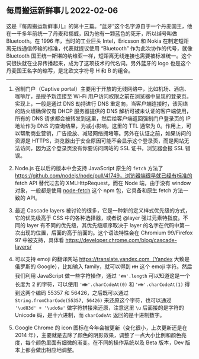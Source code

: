 ## 每周搬运新鲜事儿 2022-02-06

这是『每周搬运新鲜事儿』的第十三篇。“蓝牙”这个名字源自于一个丹麦国王，他在一千多年前统一了丹麦和挪威，因为他有一颗蓝色的死牙，所以绰号叫做 Bluetooth。在 1996 年，当时的工业巨头 Intel，Ericsson 和 Nokia 在制定短距离无线通信传输的标准，代表就提议使用 “Bluetooth” 作为此次协作的代号，就像 Bluetooth 国王统一斯堪的纳维亚一样，短距离无线连接也需要被标准统一。这个词很快就在业界传播起来，成为了这项技术的代名词。另外蓝牙的 logo 也是这个丹麦国王名字的缩写，是北欧文字符号 H 和 B 的组合。

---

1. 强制门户（Captive portal）主要用于开放的无线网络中，比如机场、酒店、咖啡厅，是授予新连接至 Wi-Fi 用户访问权限之前在浏览器中呈现的登录页。实现上，一般是通过 DNS 劫持进行 DNS 重定向，当客户端连接时，该网络的防火墙确保仅有 DHCP 服务器提供的 DNS 解析可被未认证的客户端使用，所有的 DNS 请求都会被转发到这里，然后给客户端返回强制门户登录页的 IP 地址作为 DNS 的查询结果，为减小影响，这里的 TTL 通常为 0。作用上，可以帮助商业营销，广告投放、减轻网络拥堵等。另外在认证之前，如果访问的资源是 HTTPS，浏览器出于安全原因可能不会显示这个登录页，而是网站无法访问，因为这个登录页没有你要访问网站的 SSL 证书，浏览器会报 SSL 错误。

2. Node.js 在以后的版本中会支持 JavaScript 原生的 `fetch` 方法了 https://github.com/nodejs/node/pull/41749，浏览器端很早就已经有标准的 fetch API 替代过去的 XMLHttpRequest，而在 Node 端，由于没有 window 对象，一般都是使用 [node-fetch](https://www.npmjs.com/package/node-fetch) 这个 npm 包，它具备和原生 fetch 方法一致的 API。

3. 最近 Cascade layers 被讨论的很多，它是一种新的定义样式优先级的方式，它的优先级高于 CSS 中的各种选择器，或者说 @layer 强过元素特指度。不同的 layer 有不同的优先级，其优先级顺序取决于 layer 的名字在代码中第一次出现的位置，后面的高于前面的。这个语法特性会在 Chromium 99/Firefox 97 中被支持，具体看 https://developer.chrome.com/blog/cascade-layers/

4. 可以支持 emoji 的翻译网站 https://translate.yandex.com（Yandex 大致是俄罗斯的 Google），比如输入 family，就可以得到 👪 这个 emoji 字符。然后我们利用 JavaScript 做一些字符操作，通过 `'👪'.length` 可以知道这是一个长度为 2 的字符，可以使用 `'👪'.charCodeAt(0)` 和 `'👪'.charCodeAt(1)` 得到这两个编码 55357 和 56426，之后既可以通过 `String.fromCharCode(55357, 56426)` 来还原这个字符，也可以通过 `'\ud83d' + '\udc6a'` 做字符拼接来还原，注意这里 `\u` 后面接的是字符的 Unicode 码，是十六进制，而 `charCodeAt` 返回的是十进制数字。

5. Google Chrome 的 icon 图标在今年会被更新（变化很小，上次更新还是在 2014 年），主要就是去除了颜色的阴影效果，调整了一点大小比例和颜色亮度，每个颜色里面有细微的渐变。在不同的操作系统以及 Beta 版本，Dev 版本上都会做出相应地调整。
